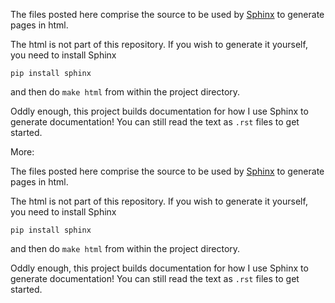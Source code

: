 The files posted here comprise the source to be used by [Sphinx](http://www.sphinx-doc.org/en/stable/) to generate pages in html.  

The html is not part of this repository.  If you wish to generate it yourself, you need to install Sphinx

```
pip install sphinx
```

and then do `make html` from within the project directory.

Oddly enough, this project builds documentation for how I use Sphinx to generate documentation!  You can still read the text as ``.rst`` files to get started.

More:

The files posted here comprise the source to be used by [Sphinx](http://www.sphinx-doc.org/en/stable/) to generate pages in html.  

The html is not part of this repository.  If you wish to generate it yourself, you need to install Sphinx

```
pip install sphinx
```

and then do `make html` from within the project directory.

Oddly enough, this project builds documentation for how I use Sphinx to generate documentation!  You can still read the text as ``.rst`` files to get started.